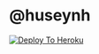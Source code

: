 #  @huseynh

[![Deploy To Heroku](https://www.herokucdn.com/deploy/button.svg)](https://heroku.com/deploy?template=https://github.com/Husuyekdi/BTO)
